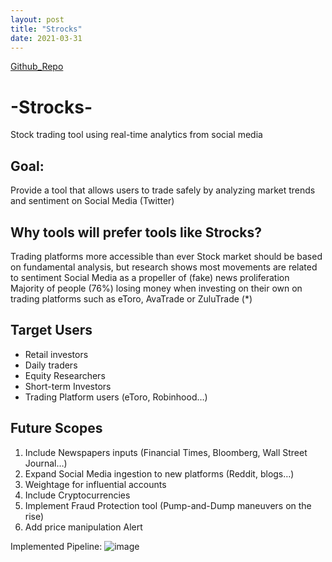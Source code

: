 ```yaml
---
layout: post
title: "Strocks"
date: 2021-03-31
---
```



[Github_Repo](https://github.com/ayan-ghosh103/streaming-stock-sentiment-tool-Strocks.git)


# -Strocks-
Stock trading tool using real-time analytics from social media 

## Goal:
Provide a tool that allows users to trade safely by analyzing market trends and sentiment on Social Media (Twitter)

## Why tools will prefer tools like Strocks?
Trading platforms more accessible than ever
Stock market should be based on fundamental analysis, but research shows most movements are related to sentiment
Social Media as a propeller of (fake) news proliferation
Majority of people (76%) losing money when investing on their own on trading platforms such as eToro, AvaTrade or ZuluTrade (*)

## Target Users
- Retail investors
- Daily traders
- Equity Researchers
- Short-term Investors
- Trading Platform users (eToro, Robinhood…)

## Future Scopes
1. Include Newspapers inputs (Financial Times, Bloomberg, Wall Street Journal…)
2. Expand Social Media ingestion to new platforms (Reddit, blogs…)
3. Weightage for influential accounts
4. Include Cryptocurrencies
5. Implement Fraud Protection tool (Pump-and-Dump maneuvers on the rise)
6. Add price manipulation Alert

Implemented Pipeline:
![image](https://user-images.githubusercontent.com/73875467/119923934-4e9c6400-bf90-11eb-860e-3d7357051c25.png)

